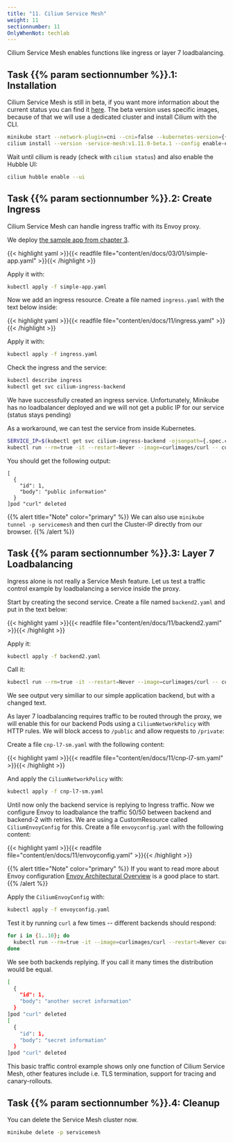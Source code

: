 ```yaml
---
title: "11. Cilium Service Mesh"
weight: 11
sectionnumber: 11
OnlyWhenNot: techlab
---
```

Cilium Service Mesh enables functions like ingress or layer 7 loadbalancing.


## Task {{% param sectionnumber %}}.1: Installation

Cilium Service Mesh is still in beta, if you want more information about the current status you can find it [here](https://github.com/cilium/cilium-service-mesh-beta). The beta version uses specific images, because of that we will use a dedicated cluster and install Cilium with the CLI.


```bash
minikube start --network-plugin=cni --cni=false --kubernetes-version={{% param "kubernetesVersion" %}} -p servicemesh
cilium install --version -service-mesh:v1.11.0-beta.1 --config enable-envoy-config=true --kube-proxy-replacement=probe
```

Wait until cilium is ready (check with `cilium status`) and also enable the Hubble UI:

```bash
cilium hubble enable --ui 
```


## Task {{% param sectionnumber %}}.2: Create Ingress

Cilium Service Mesh can handle ingress traffic with its Envoy proxy.


We deploy [the sample app from chapter 3](https://cilium-basics-pr-109.training.acend.ch/docs/03/01/#task-311-install-the-hubble-cli).


{{< highlight yaml >}}{{< readfile file="content/en/docs/03/01/simple-app.yaml" >}}{{< /highlight >}}

Apply it with:

```bash
kubectl apply -f simple-app.yaml
```

Now we add an ingress resource. Create a file named `ingress.yaml` with the text below inside:

{{< highlight yaml >}}{{< readfile file="content/en/docs/11/ingress.yaml" >}}{{< /highlight >}}

Apply it with:

```bash
kubectl apply -f ingress.yaml
```

Check the ingress and the service:

```bash
kubectl describe ingress
kubectl get svc cilium-ingress-backend
```
We have successfully created an ingress service. Unfortunately, Minikube has no loadbalancer deployed and we will not get a public IP for our service (status stays pending)

As a workaround, we can test the service from inside Kubernetes.

```bash
SERVICE_IP=$(kubectl get svc cilium-ingress-backend -ojsonpath={.spec.clusterIP})
kubectl run --rm=true -it --restart=Never --image=curlimages/curl -- curl http://${SERVICE_IP}/public
```

You should get the following output:

```
[
  {
    "id": 1,
    "body": "public information"
  }
]pod "curl" deleted
```
{{% alert title="Note" color="primary" %}}
We can also use `minikube tunnel -p servicemesh` and then curl the Cluster-IP directly from our browser.
{{% /alert %}}


## Task {{% param sectionnumber %}}.3: Layer 7 Loadbalancing

Ingress alone is not really a Service Mesh feature. Let us test a traffic control example by loadbalancing a service inside the proxy.

Start by creating the second service. Create a file named `backend2.yaml` and put in the text below:

{{< highlight yaml >}}{{< readfile file="content/en/docs/11/backend2.yaml" >}}{{< /highlight >}}

Apply it:
```bash
kubectl apply -f backend2.yaml
```

Call it:
```bash
kubectl run --rm=true -it --restart=Never --image=curlimages/curl -- curl --connect-timeout 3 http://backend-2:8080/public
```

We see output very similiar to our simple application backend, but with a changed text.

As layer 7 loadbalancing requires traffic to be routed through the proxy, we will enable this for our backend Pods using a `CiliumNetworkPolicy` with HTTP rules. We will block access to `/public` and allow requests to `/private`:

Create a file `cnp-l7-sm.yaml` with the following content:

{{< highlight yaml >}}{{< readfile file="content/en/docs/11/cnp-l7-sm.yaml" >}}{{< /highlight >}}

And apply the `CiliumNetworkPolicy` with:

```bash
kubectl apply -f cnp-l7-sm.yaml
```

Until now only the backend service is replying to Ingress traffic. Now we configure Envoy to loadbalance the traffic 50/50 between backend and backend-2 with retries.
We are using a CustomResource called `CiliumEnvoyConfig` for this. Create a file `envoyconfig.yaml` with the following content:

{{< highlight yaml >}}{{< readfile file="content/en/docs/11/envoyconfig.yaml" >}}{{< /highlight >}}

{{% alert title="Note" color="primary" %}}
If you want to read more about Envoy configuration [Envoy Architectural Overview](https://www.envoyproxy.io/docs/envoy/latest/intro/arch_overview/http/http) is a good place to start.
{{% /alert %}}

Apply the `CiliumEnvoyConfig` with:

```bash
kubectl apply -f envoyconfig.yaml
```

Test it by running `curl` a few times -- different backends should respond:

```bash
for i in {1..10}; do
  kubectl run --rm=true -it --image=curlimages/curl --restart=Never curl -- curl  http://backend:8080/private
done
```

We see both backends replying. If you call it many times the distribution would be equal.

```bash
[                                                                                                                               [10/1834]
  {                                                                                                                                      
    "id": 1,                                                                                                                             
    "body": "another secret information"                                                                                                 
  }                                                                                                                                      
]pod "curl" deleted                                                                                                                      
[                                                                                                                                        
  {                                                                                                                                      
    "id": 1,                                                                                                                             
    "body": "secret information"                                                                                                         
  }                                                                                                                                      
]pod "curl" deleted
```
This basic traffic control example shows only one function of Cilium Service Mesh, other features include i.e. TLS termination, support for tracing and canary-rollouts.


## Task {{% param sectionnumber %}}.4: Cleanup

You can delete the Service Mesh cluster now.

```bash
minikube delete -p servicemesh
```

